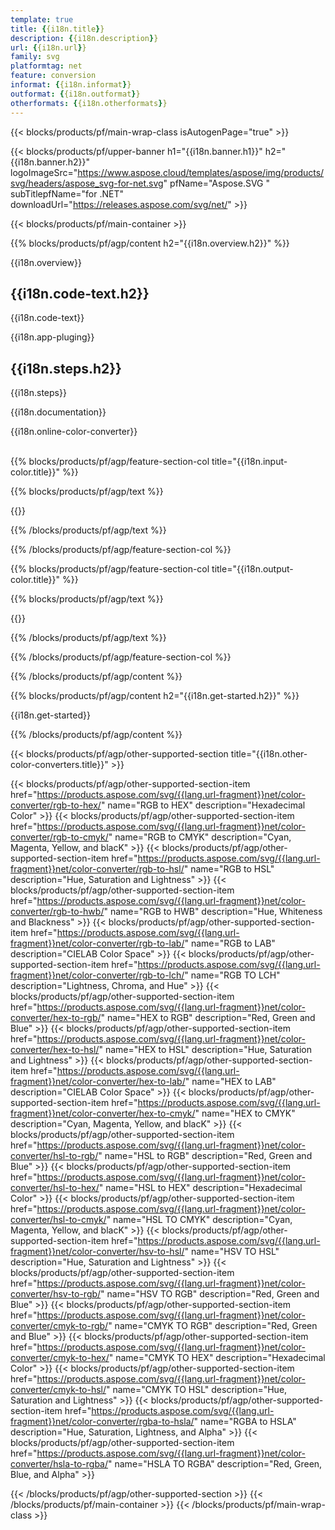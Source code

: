 ```yaml
---
template: true
title: {{i18n.title}}
description: {{i18n.description}}
url: {{i18n.url}}
family: svg
platformtag: net
feature: conversion
informat: {{i18n.informat}}
outformat: {{i18n.outformat}}
otherformats: {{i18n.otherformats}}
---
```

<!-- template1.md -->

{{< blocks/products/pf/main-wrap-class isAutogenPage="true" >}}

{{< blocks/products/pf/upper-banner h1="{{i18n.banner.h1}}" h2="{{i18n.banner.h2}}" logoImageSrc="https://www.aspose.cloud/templates/aspose/img/products/svg/headers/aspose_svg-for-net.svg" pfName="Aspose.SVG " subTitlepfName="for .NET" downloadUrl="https://releases.aspose.com/svg/net/" >}}

{{< blocks/products/pf/main-container >}}

{{% blocks/products/pf/agp/content h2="{{i18n.overview.h2}}" %}}

{{i18n.overview}}
<br>

<h2>{{i18n.code-text.h2}}</h2>

{{i18n.code-text}}<br>

{{i18n.app-pluging}}

<h2>{{i18n.steps.h2}}</h2>

{{i18n.steps}}
<br>

{{i18n.documentation}}

{{i18n.online-color-converter}}
<br><br>

{{% blocks/products/pf/agp/feature-section-col title="{{i18n.input-color.title}}" %}}

{{% blocks/products/pf/agp/text %}}

{{<import path="./../../partials/_colorcodes.md" section="{{i18n.informat}}">}}

{{% /blocks/products/pf/agp/text %}}

{{% /blocks/products/pf/agp/feature-section-col %}}

{{% blocks/products/pf/agp/feature-section-col title="{{i18n.output-color.title}}" %}}

{{% blocks/products/pf/agp/text %}}

{{<import path="./../../partials/_colorcodes.md" section="{{i18n.outformat}}">}}

{{% /blocks/products/pf/agp/text %}}

{{% /blocks/products/pf/agp/feature-section-col %}}

{{% /blocks/products/pf/agp/content %}}

{{% blocks/products/pf/agp/content h2="{{i18n.get-started.h2}}" %}}

{{i18n.get-started}}

{{% /blocks/products/pf/agp/content %}}

{{< blocks/products/pf/agp/other-supported-section title="{{i18n.other-color-converters.title}}" >}}

{{< blocks/products/pf/agp/other-supported-section-item href="https://products.aspose.com/svg/{{lang.url-fragment}}net/color-converter/rgb-to-hex/" name="RGB to HEX" description="Hexadecimal Color" >}}
{{< blocks/products/pf/agp/other-supported-section-item href="https://products.aspose.com/svg/{{lang.url-fragment}}net/color-converter/rgb-to-cmyk/" name="RGB to CMYK" description="Cyan, Magenta, Yellow, and blacK" >}}
{{< blocks/products/pf/agp/other-supported-section-item href="https://products.aspose.com/svg/{{lang.url-fragment}}net/color-converter/rgb-to-hsl/" name="RGB to HSL" description="Hue, Saturation and Lightness" >}}
{{< blocks/products/pf/agp/other-supported-section-item href="https://products.aspose.com/svg/{{lang.url-fragment}}net/color-converter/rgb-to-hwb/" name="RGB to HWB" description="Hue, Whiteness and Blackness" >}}
{{< blocks/products/pf/agp/other-supported-section-item href="https://products.aspose.com/svg/{{lang.url-fragment}}net/color-converter/rgb-to-lab/" name="RGB to LAB" description="CIELAB Color Space" >}}
{{< blocks/products/pf/agp/other-supported-section-item href="https://products.aspose.com/svg/{{lang.url-fragment}}net/color-converter/rgb-to-lch/" name="RGB TO LCH" description="Lightness, Chroma, and Hue" >}}
{{< blocks/products/pf/agp/other-supported-section-item href="https://products.aspose.com/svg/{{lang.url-fragment}}net/color-converter/hex-to-rgb/" name="HEX to RGB" description="Red, Green and Blue" >}}
{{< blocks/products/pf/agp/other-supported-section-item href="https://products.aspose.com/svg/{{lang.url-fragment}}net/color-converter/hex-to-hsl/" name="HEX to HSL" description="Hue, Saturation and Lightness" >}}
{{< blocks/products/pf/agp/other-supported-section-item href="https://products.aspose.com/svg/{{lang.url-fragment}}net/color-converter/hex-to-lab/" name="HEX to LAB" description="CIELAB Color Space" >}}
{{< blocks/products/pf/agp/other-supported-section-item href="https://products.aspose.com/svg/{{lang.url-fragment}}net/color-converter/hex-to-cmyk/" name="HEX to CMYK" description="Cyan, Magenta, Yellow, and blacK" >}}
{{< blocks/products/pf/agp/other-supported-section-item href="https://products.aspose.com/svg/{{lang.url-fragment}}net/color-converter/hsl-to-rgb/" name="HSL to RGB" description="Red, Green and Blue" >}}
{{< blocks/products/pf/agp/other-supported-section-item href="https://products.aspose.com/svg/{{lang.url-fragment}}net/color-converter/hsl-to-hex/" name="HSL to HEX" description="Hexadecimal Color" >}}
{{< blocks/products/pf/agp/other-supported-section-item href="https://products.aspose.com/svg/{{lang.url-fragment}}net/color-converter/hsl-to-cmyk/" name="HSL TO CMYK" description="Cyan, Magenta, Yellow, and blacK" >}}
{{< blocks/products/pf/agp/other-supported-section-item href="https://products.aspose.com/svg/{{lang.url-fragment}}net/color-converter/hsv-to-hsl/" name="HSV TO HSL" description="Hue, Saturation and Lightness" >}}
{{< blocks/products/pf/agp/other-supported-section-item href="https://products.aspose.com/svg/{{lang.url-fragment}}net/color-converter/hsv-to-rgb/" name="HSV TO RGB" description="Red, Green and Blue" >}}
{{< blocks/products/pf/agp/other-supported-section-item href="https://products.aspose.com/svg/{{lang.url-fragment}}net/color-converter/cmyk-to-rgb/" name="CMYK TO RGB" description="Red, Green and Blue" >}}
{{< blocks/products/pf/agp/other-supported-section-item href="https://products.aspose.com/svg/{{lang.url-fragment}}net/color-converter/cmyk-to-hex/" name="CMYK TO HEX" description="Hexadecimal Color" >}}
{{< blocks/products/pf/agp/other-supported-section-item href="https://products.aspose.com/svg/{{lang.url-fragment}}net/color-converter/cmyk-to-hsl/" name="CMYK TO HSL" description="Hue, Saturation and Lightness" >}}
{{< blocks/products/pf/agp/other-supported-section-item href="https://products.aspose.com/svg/{{lang.url-fragment}}net/color-converter/rgba-to-hsla/" name="RGBA to HSLA" description="Hue, Saturation, Lightness, and Alpha" >}}
{{< blocks/products/pf/agp/other-supported-section-item href="https://products.aspose.com/svg/{{lang.url-fragment}}net/color-converter/hsla-to-rgba/" name="HSLA TO RGBA" description="Red, Green, Blue, and Alpha" >}}

{{< /blocks/products/pf/agp/other-supported-section >}}
{{< /blocks/products/pf/main-container >}}
{{< /blocks/products/pf/main-wrap-class >}}